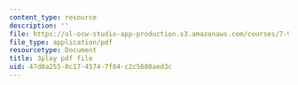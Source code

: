```yaml
---
content_type: resource
description: ''
file: https://ol-ocw-studio-app-production.s3.amazonaws.com/courses/7-91j-foundations-of-computational-and-systems-biology-spring-2014/47d8a2550c1745747f84c2c5680aed3c_MniYgsZSp30.pdf
file_type: application/pdf
resourcetype: Document
title: 3play pdf file
uid: 47d8a255-0c17-4574-7f84-c2c5680aed3c
---
```

